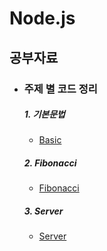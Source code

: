 # Node.js

## 공부자료

- ### 주제 별 코드 정리
  ##### 1. __기본문법__
  - [Basic](https://github.com/kps990515/ProgrammingStudy/tree/master/node.js/Basic)

  ##### 2. __Fibonacci__
  - [Fibonacci](https://github.com/kps990515/ProgrammingStudy/tree/master/node.js/Fibo)

  ##### 3. __Server__
  - [Server](https://github.com/kps990515/ProgrammingStudy/tree/master/node.js/Server)
